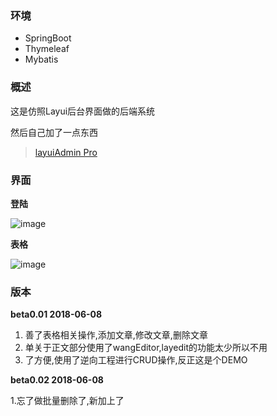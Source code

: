 ### 环境

- SpringBoot
- Thymeleaf
- Mybatis


### 概述

这是仿照Layui后台界面做的后端系统 

然后自己加了一点东西

> [layuiAdmin Pro](http://www.layui.com/admin/pro/#/)

### 界面

**登陆**

![image](http://p2y21d1de.bkt.clouddn.com/Snipaste_2018-05-27_19-40-19.png)

**表格**

![image](http://p2y21d1de.bkt.clouddn.com/Snipaste_2018-06-08_19-46-58.png)

### 版本

**beta0.01 2018-06-08**

1. 善了表格相关操作,添加文章,修改文章,删除文章
2. 单关于正文部分使用了wangEditor,layedit的功能太少所以不用
3. 了方便,使用了逆向工程进行CRUD操作,反正这是个DEMO

**beta0.02 2018-06-08**

1.忘了做批量删除了,新加上了
